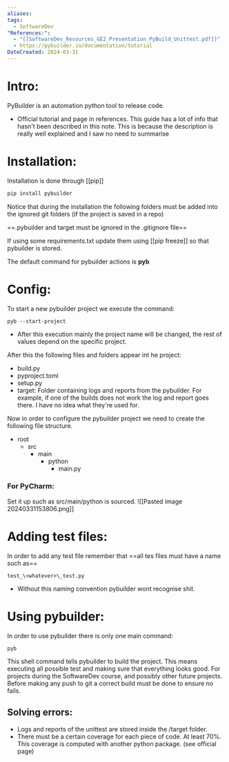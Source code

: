 ```yaml
---
aliases: 
tags:
  - SoftwareDev
"References:":
  - "[[SoftwareDev_Resources_GE2_Presentation_PyBuild_Unittest.pdf]]"
  - https://pybuilder.io/documentation/tutorial
DateCreated: 2024-03-31
---
```

# Intro:
PyBuilder is an automation python tool to release code. 
+ Official tutorial and page in references. This guide has a lot of info that hasn't been described in this note. This is because the description is really well explained and I saw no need to summarise
# Installation: 
Installation is done through [[pip]]
```zsh
pip install pybuilder
```

Notice that during the installation the following folders must be added into the ignored git folders (if the project is saved in a repo)

==.pybuilder and target must be ignored in the .gitignore file==

If using some requirements.txt update them using [[pip freeze]] so that pybuilder is stored. 

The default command for pybuilder actions is **pyb**
# Config: 

To start a new pybuilder project we execute the command: 

```shell
pyb --start-project

```

+ After this execution mainly the project name will be changed, the rest of values depend on the specific project. 

After this the following files and folders appear int he project: 
+ build.py
+ pyproject.toml
+ setup.py
+ target: Folder containing logs and reports from the pybuilder. For example, if one of the builds does not work the log and report goes there. 
I have no idea what they're used for. 

Now in order to configure the pybuilder project we need to create the following file structure. 
- root
	- src
		- main
			- python
				- main.py

### For PyCharm:
Set it up such as src/main/python is sourced. 
![[Pasted image 20240331153806.png]]

# Adding test files: 
In order to add any test file remember that ==all tes files must have a name such as==

```
test_\<whatever>\_test.py
```

+ Without this naming convention pybuilder wont recognise shit. 

# Using pybuilder: 
In order to use pybuilder there is only one main command: 

```
pyb
```

This shell command tells pybuilder to build the project. This means executing all possible test and making sure that everything looks good. 
For projects during the SoftwareDev course, and possibly other future projects. Before making any push to git a correct build must be done to ensure no fails. 

## Solving errors: 
+ Logs and reports of the unittest are stored inside the /target folder. 
+ There must be a certain coverage for each piece of code. At least 70%. This coverage is computed with another python package. (see official page)